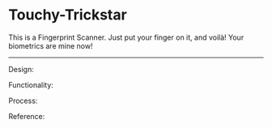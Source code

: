 # Touchy-Trickstar
This is a Fingerprint Scanner. Just put your finger on it, and voilà! Your biometrics are mine now!

***************************************************************************************************

Design: 

Functionality:

Process:

Reference: 
